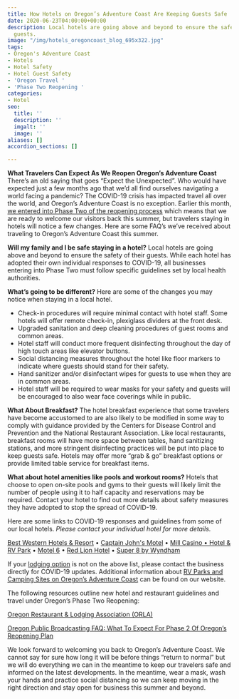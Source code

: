```yaml
---
title: How Hotels on Oregon’s Adventure Coast Are Keeping Guests Safe
date: 2020-06-23T04:00:00+00:00
description: Local hotels are going above and beyond to ensure the safety of their
  guests.
image: "/img/hotels_oregoncoast_blog_695x322.jpg"
tags:
- Oregon's Adventure Coast
- Hotels
- Hotel Safety
- Hotel Guest Safety
- 'Oregon Travel '
- 'Phase Two Reopening '
categories:
- Hotel
seo:
  title: ''
  description: ''
  imgalt: ''
  image: ''
aliases: []
accordion_sections: []

---
```

**What Travelers Can Expect As We Reopen Oregon’s Adventure Coast**  
There’s an old saying that goes “Expect the Unexpected”. Who would have expected just a few months ago that we’d all find ourselves navigating a world facing a pandemic? The COVID-19 crisis has impacted travel all over the world, and Oregon’s Adventure Coast is no exception. Earlier this month, [we entered into Phase Two of the reopening process](https://www.oregonsadventurecoast.com/blog/ready.set.adventure-what-travelers-can-expect-as-we-reopen-oregon-s-adventure-coast/) which means that we are ready to welcome our visitors back this summer, but travelers staying in hotels will notice a few changes. Here are some FAQ’s we’ve received about traveling to Oregon’s Adventure Coast this summer.

**Will my family and I be safe staying in a hotel?** Local hotels are going above and beyond to ensure the safety of their guests. While each hotel has adopted their own individual responses to COVID-19, all businesses entering into Phase Two must follow specific guidelines set by local health authorities.

**What’s going to be different?** Here are some of the changes you may notice when staying in a local hotel.

* Check-in procedures will require minimal contact with hotel staff. Some hotels will offer remote check-in, plexiglass dividers at the front desk.
* Upgraded sanitation and deep cleaning procedures of guest rooms and common areas.
* Hotel staff will conduct more frequent disinfecting throughout the day of high touch areas like elevator buttons.
* Social distancing measures throughout the hotel like floor markers to indicate where guests should stand for their safety.
* Hand sanitizer and/or disinfectant wipes for guests to use when they are in common areas.
* Hotel staff will be required to wear masks for your safety and guests will be encouraged to also wear face coverings while in public.

**What About Breakfast?** The hotel breakfast experience that some travelers have become accustomed to are also likely to be modified in some way to comply with guidance provided by the Centers for Disease Control and Prevention and the National Restaurant Association. Like local restaurants, breakfast rooms will have more space between tables, hand sanitizing stations, and more stringent disinfecting practices will be put into place to keep guests safe. Hotels may offer more “grab & go” breakfast options or provide limited table service for breakfast items.

**What about hotel amenities like pools and workout rooms?** Hotels that choose to open on-site pools and gyms to their guests will likely limit the number of people using it to half capacity and reservations may be required. Contact your hotel to find out more details about safety measures they have adopted to stop the spread of COVID-19. 

Here are some links to COVID-19 responses and guidelines from some of our local hotels. _Please contact your individual hotel for more details._

[Best Western Hotels & Resort](https://www.bestwestern.com/en_US/hotels/discover-best-western/we-care-clean.html) • [Captain John's Motel](https://capitanjohnsmotel.wixsite.com/captjohnsmotel/informqtion-faq)  • [Mill Casino • Hotel & RV Park](https://www.themillcasino.com/update-on-our-response-to-covid-19/) • [ Motel 6](https://www.motel6.com/en/covid19.html)  • [Red Lion Hotel](https://www.redlion.com/red-lion-hotels/or/coos-bay/red-lion-hotel-coos-bay) • [Super 8 by Wyndham](https://www.wyndhamhotels.com/about-us/faq-covid-19)

If your [lodging option](https://www.oregonsadventurecoast.com/lodging/) is not on the above list, please contact the business directly for COVID-19 updates. Additional information about [RV Parks and Camping Sites on Oregon’s Adventure Coast](https://www.oregonsadventurecoast.com/lodging/) can be found on our website.

The following resources outline new hotel and restaurant guidelines and travel under Oregon’s Phase Two Reopening:

[Oregon Restaurant & Lodging Association (ORLA)](https://www.oregonrla.org/blog/orla-ceo-update-for-oregons-hospitality-industry)

[Oregon Public Broadcasting FAQ: What To Expect For Phase 2 Of Oregon’s Reopening Plan](https://www.opb.org/news/article/oregon-reopen-phase-2-faq/)

We look forward to welcoming you back to Oregon’s Adventure Coast. We cannot say for sure how long it will be before things “return to normal” but we will do everything we can in the meantime to keep our travelers safe and informed on the latest developments. In the meantime, wear a mask, wash your hands and practice social distancing so we can keep moving in the right direction and stay open for business this summer and beyond.